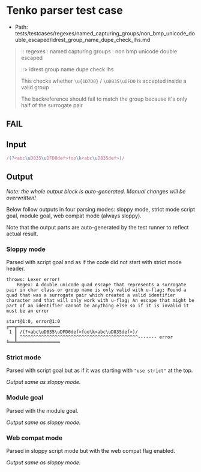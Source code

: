 # Tenko parser test case

- Path: tests/testcases/regexes/named_capturing_groups/non_bmp_unicode_double_escaped/idrest_group_name_dupe_check_lhs.md

> :: regexes : named capturing groups : non bmp unicode double escaped
>
> ::> idrest group name dupe check lhs
>
> This checks whether `\u{1D7D0}` / `\uD835\uDFD0` is accepted inside a valid group
>
> The backreference should fail to match the group because it's only half of the surrogate pair

## FAIL

## Input

`````js
/(?<abc\uD835\uDFD0def>foo\k<abc\uD835def>)/
`````

## Output

_Note: the whole output block is auto-generated. Manual changes will be overwritten!_

Below follow outputs in four parsing modes: sloppy mode, strict mode script goal, module goal, web compat mode (always sloppy).

Note that the output parts are auto-generated by the test runner to reflect actual result.

### Sloppy mode

Parsed with script goal and as if the code did not start with strict mode header.

`````
throws: Lexer error!
    Regex: A double unicode quad escape that represents a surrogate pair in char class or group name is only valid with u-flag; Found a quad that was a surrogate pair which created a valid identifier character and that will only work with u-flag; An escape that might be part of an identifier cannot be anything else so if it is invalid it must be an error

start@1:0, error@1:0
╔══╦════════════════
 1 ║ /(?<abc\uD835\uDFD0def>foo\k<abc\uD835def>)/
   ║ ^^^^^^^^^^^^^^^^^^^^^^^^^^^^^^^^^^^^^^^^^^^^------- error
╚══╩════════════════

`````

### Strict mode

Parsed with script goal but as if it was starting with `"use strict"` at the top.

_Output same as sloppy mode._

### Module goal

Parsed with the module goal.

_Output same as sloppy mode._

### Web compat mode

Parsed in sloppy script mode but with the web compat flag enabled.

_Output same as sloppy mode._
